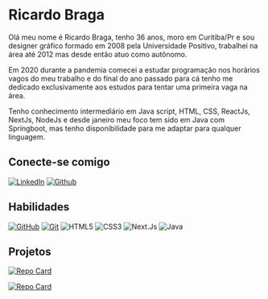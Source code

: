 # Ricardo Braga
Olá meu nome é Ricardo Braga, tenho 36 anos, moro em Curitiba/Pr e sou designer gráfico formado em 2008 pela Universidade Positivo, trabalhei na área até 2012 mas desde então atuo como autônomo.

Em 2020 durante a pandemia comecei a estudar programação nos horários vagos do meu trabalho e do final do ano passado para cá tenho me dedicado exclusivamente aos estudos para tentar uma primeira vaga na área.

Tenho conhecimento intermediário em Java script, HTML, CSS, ReactJs, NextJs, NodeJs e desde janeiro meu foco tem sido em Java com Springboot, mas tenho disponibilidade para me adaptar para qualquer linguagem. 




## Conecte-se comigo
[![LinkedIn](https://img.shields.io/badge/LinkedIn-000?style=for-the-badge&logo=linkedin&logoColor=0E76A8)](https://www.linkedin.com/in/ricardiobraga/)
[![Github](https://img.shields.io/badge/Github-000?style=for-the-badge&logo=github&logoColor=0E76A8)](https://github.com/ricardiobraga/)



## Habilidades
[![GitHub](https://img.shields.io/badge/GitHub-000?style=for-the-badge&logo=github&logoColor=fff)](https://docs.github.com/)
[![Git](https://img.shields.io/badge/Git-000?style=for-the-badge&logo=git&logoColor=fff)](https://git-scm.com/doc) 
![HTML5](https://img.shields.io/badge/HTML5-000?style=for-the-badge&logo=html5)
![CSS3](https://img.shields.io/badge/CSS3-000?style=for-the-badge&logo=css3&logoColor=264CE4)
![Next.Js](https://img.shields.io/badge/next.js-000000?style=for-the-badge&logo=nextdotjs&logoColor=white)
![Java](https://img.shields.io/badge/Java-%23ED8B00.svg??style=for-the-badge&logo=openjdk&logoColor=white)



## Projetos
[![Repo Card](https://github-readme-stats.vercel.app/api/pin/?username=ricardiobraga&repo=lista-de-mercado&bg_color=4c5253&border_color=fff&show_icons=true&icon_color=fff&title_color=fff&text_color=fff)](https://lista-de-mercado.vercel.app)

[![Repo Card](https://github-readme-stats.vercel.app/api/pin/?username=ricardiobraga&repo=springboot-blueblog-backend&bg_color=4c5253&border_color=fff&show_icons=true&icon_color=fff&title_color=fff&text_color=fff)](https://github.com/ricardiobraga/springboot-blueblog-backend)